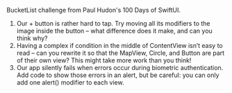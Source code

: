 BucketList challenge from Paul Hudon's 100 Days of SwiftUI.

1. Our + button is rather hard to tap. Try moving all its modifiers to the image inside the button – what difference does it make, and can you think why?
2. Having a complex if condition in the middle of ContentView isn’t easy to read – can you rewrite it so that the MapView, Circle, and Button are part of their own view? This might take more work than you think!
3. Our app silently fails when errors occur during biometric authentication. Add code to show those errors in an alert, but be careful: you can only add one alert() modifier to each view.
